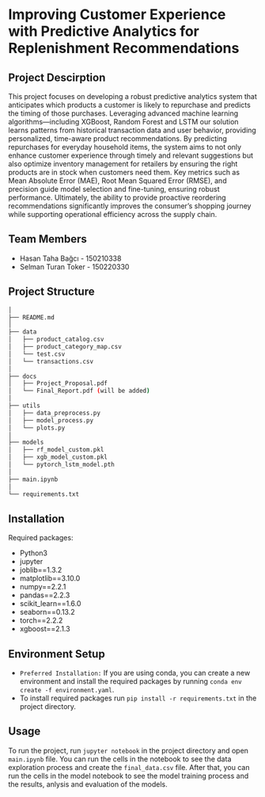 # Improving Customer Experience with Predictive Analytics for Replenishment Recommendations

## Project Descirption
This project focuses on developing a robust predictive analytics system that anticipates which products a customer is likely to repurchase and predicts the timing of those purchases. Leveraging advanced machine learning algorithms—including XGBoost, Random Forest and LSTM our solution learns patterns from historical transaction data and user behavior, providing personalized, time-aware product recommendations. By predicting repurchases for everyday household items, the system aims to not only enhance customer experience through timely and relevant suggestions but also optimize inventory management for retailers by ensuring the right products are in stock when customers need them. Key metrics such as Mean Absolute Error (MAE), Root Mean Squared Error (RMSE), and precision guide model selection and fine-tuning, ensuring robust performance. Ultimately, the ability to provide proactive reordering recommendations significantly improves the consumer’s shopping journey while supporting operational efficiency across the supply chain.

## Team Members
- Hasan Taha Bağcı - 150210338
- Selman Turan Toker - 150220330


## Project Structure
```bash
│
├── README.md
│
├── data
│   ├── product_catalog.csv
│   ├── product_category_map.csv
│   └── test.csv
│   └── transactions.csv
│
├── docs
│   ├── Project_Proposal.pdf
│   └── Final_Report.pdf (will be added)
│
├── utils
│   ├── data_preprocess.py
│   ├── model_process.py
│   └── plots.py
│    
├── models
│   ├── rf_model_custom.pkl
│   ├── xgb_model_custom.pkl
│   └── pytorch_lstm_model.pth
│
├── main.ipynb
│
└── requirements.txt
```

## Installation
Required packages:
- Python3
- jupyter
- joblib==1.3.2
- matplotlib==3.10.0
- numpy==2.2.1
- pandas==2.2.3
- scikit_learn==1.6.0
- seaborn==0.13.2
- torch==2.2.2
- xgboost==2.1.3

## Environment Setup
- `Preferred Installation:` If you are using conda, you can create a new environment and install the required packages by running `conda env create -f environment.yaml`.
- To install required packages run `pip install -r requirements.txt` in the project directory.

## Usage
To run the project, run `jupyter notebook` in the project directory and open `main.ipynb` file.
You can run the cells in the notebook to see the data exploration process and create the `final_data.csv` file. 
After that, you can run the cells in the model notebook to see the model training process and the results, anlysis and evaluation of the models.